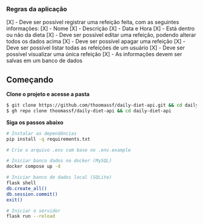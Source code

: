 ### Regras da aplicação

[X] - Deve ser possível registrar uma refeição feita, com as seguintes informações:
    [X] - Nome
    [X] - Descrição
    [X] - Data e Hora
    [X] - Está dentro ou não da dieta
[X] - Deve ser possível editar uma refeição, podendo alterar todos os dados acima
[X] - Deve ser possível apagar uma refeição
[X] - Deve ser possível listar todas as refeições de um usuário
[X] - Deve ser possível visualizar uma única refeição
[X] - As informações devem ser salvas em um banco de dados

## Começando

**Clone o projeto e acesse a pasta**

```bash
$ git clone https://github.com/thoomassf/daily-diet-api.git && cd daily-diet-api
$ gh repo clone thoomassf/daily-diet-api && cd daily-diet-api
```

**Siga os passos abaixo**
```bash
# Instalar as dependências
pip install -q requirements.txt

# Crie o arquivo .env com base no .env.example

# Iniciar banco dados no docker (MySQL)
docker compose up -d

# Iniciar banco de dados local (SQLite)
flask shell
db.create_all()
db.session.commit()
exit()

# Iniciar o servidor
flask run --reload
```